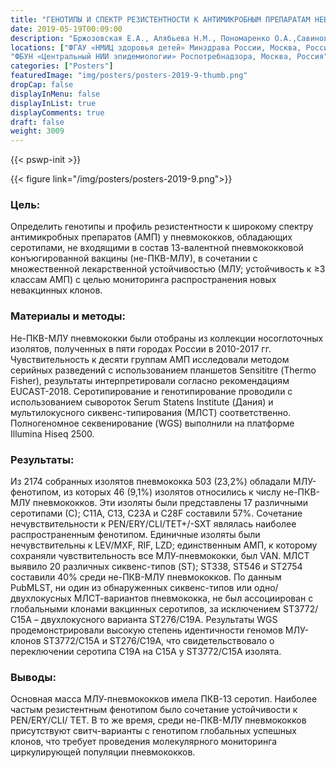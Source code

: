 ```yaml
---
title: "ГЕНОТИПЫ И СПЕКТР РЕЗИСТЕНТНОСТИ К АНТИМИКРОБНЫМ ПРЕПАРАТАМ НЕВАКЦИННЫХ СЕРОТИПОВ STREPTOCOCCUS PNEUMONIAE C МНОЖЕСТВЕННОЙ ЛЕКАРСТВЕННОЙ УСТОЙЧИВОСТЬЮ, ВЫДЕЛЕННЫХ В РОССИИ В 2010-2017 ГГ"
date: 2019-05-19T00:09:00
description: "Бржозовская Е.А., Aлябьева Н.М., Пономаренко O.А.,Савинова T.А., Mирзаева A.Р., Kуличенко T.В., Шагин Д.А., Маянский Н.А."
locations: ["ФГАУ «НМИЦ здоровья детей» Минздрава России, Москва, Россия", 
"ФБУН «Центральный НИИ эпидемиологии» Роспотребнадзора, Москва, Россия"]
categories: ["Posters"]
featuredImage: "img/posters/posters-2019-9-thumb.png"
dropCap: false
displayInMenu: false
displayInList: true
displayComments: true
draft: false
weight: 3009
---
```



{{< pswp-init >}}

{{< figure link="/img/posters/posters-2019-9.png">}}


### Цель:

Определить генотипы и профиль резистентности к широкому спектру антимикробных препаратов (АМП) у пневмококков, обладающих серотипами, не входящими в состав 13-валентной пневмококковой конъюгированной вакцины (не-ПКВ-МЛУ), в сочетании с множественной лекарственной устойчивостью (МЛУ; устойчивость к ≥3 классам АМП) с целью мониторинга распространения новых невакцинных клонов.

### Материалы и методы: 

Не-ПКВ-МЛУ пневмококки были отобраны из коллекции носоглоточных изолятов, полученных в пяти городах России в 2010-2017 гг. Чувствительность к десяти группам АМП исследовали методом серийных разведений с использованием планшетов Sensititrе (Thermo Fisher), результаты интерпретировали согласно рекомендациям EUCAST-2018. Серотипирование и генотипирование проводили с использованием сывороток Serum Statens Institute (Дания) и мультилокусного сиквенс-типирования (МЛСТ) соответственно. Полногеномное секвенирование (WGS) выполнили на платформе Illumina Hiseq 2500.

### Результаты: 

Из 2174 собранных изолятов пневмококка 503 (23,2%) обладали МЛУ-фенотипом, из которых 46 (9,1%) изолятов относились к числу не-ПКВ-МЛУ пневмококков. Эти изоляты были представлены 17 различными серотипами (С); С11A, С13, С23A и С28F составили 57%. Сочетание нечувствительности к PEN/ERY/CLI/TET+/-SXT являлась наиболее распространенным фенотипом. Единичные изоляты были нечувствительны к LEV/MXF, RIF, LZD; единственным АМП, к которому сохраняли чувствительность все МЛУ-пневмококки, был VAN. МЛСТ выявило 20 различных сиквенс-типов (ST); ST338, ST546 и ST2754 составили 40% среди не-ПКВ-МЛУ пневмококков. По данным PubMLST, ни один из обнаруженных сиквенс-типов или одно/двухлокусных МЛСТ-вариантов пневмококка, не был ассоциирован с глобальными клонами вакцинных серотипов, за исключением ST3772/С15A – двухлокусного варианта ST276/С19A. Результаты WGS продемонстрировали высокую степень идентичности геномов МЛУ-клонов ST3772/С15А и ST276/С19А, что свидетельствовало о переключении серотипа С19А на С15А у ST3772/С15А изолята.

### Выводы: 

Основная масса МЛУ-пневмококков имела ПКВ-13 серотип. Наиболее частым резистентным фенотипом было сочетание устойчивости к PEN/ERY/CLI/ TET. В то же время, среди не-ПКВ-МЛУ пневмококков присутствуют свитч-варианты с генотипом глобальных успешных клонов, что требует проведения молекулярного мониторинга циркулирующей популяции пневмококков.